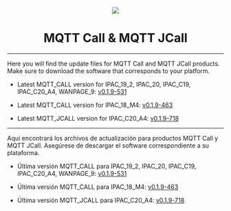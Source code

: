 <p align="center">
  <img src="https://surix.net/images/logo-scrolled.png" />
</p>

# <h1 align="center">MQTT Call & MQTT JCall</h1>

---

Here you will find the update files for MQTT Call and MQTT JCall products. Make sure to download the software that corresponds to your platform.

- Latest MQTT_CALL version for IPAC_19_2, IPAC_20, IPAC_C19, IPAC_C20_A4, WANPAGE_9: [v0.1.9-531](https://github.com/surixArg/mqtt_call/tree/main/MQTT_CALL/v0.1.9-531)

- Latest MQTT_CALL version for IPAC_18_M4: [v0.1.9-463](https://github.com/surixArg/mqtt_call/tree/main/MQTT_CALL/v0.1.9-463)

- Latest MQTT_JCALL version for IPAC_C20_A4: [v0.1.9-718](https://github.com/surixArg/mqtt_call/tree/main/MQTT_JCALL/v0.1.9-718)

---

Aquí encontrará los archivos de actualización para productos MQTT Call y MQTT JCall. Asegúrese de descargar el software correspondiente a su plataforma.

- Última versión MQTT_CALL para IPAC_19_2, IPAC_20, IPAC_C19, IPAC_C20_A4, WANPAGE_9: [v0.1.9-531](https://github.com/surixArg/mqtt_call/tree/main/MQTT_CALL/v0.1.9-531)

- Última versión MQTT_CALL para IPAC_18_M4: [v0.1.9-463](https://github.com/surixArg/mqtt_call/tree/main/MQTT_CALL/v0.1.9-463)

- Última versión MQTT_JCALL para IPAC_C20_A4: [v0.1.9-718](https://github.com/surixArg/mqtt_call/tree/main/MQTT_JCALL/v0.1.9-718)
